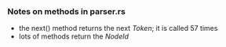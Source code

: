 
### Notes on methods in parser.rs

* the next() method returns the next *Token*; it is called 57 times
* lots of methods return the *NodeId*
